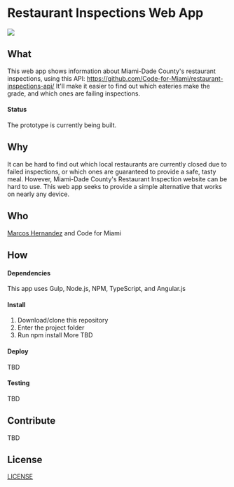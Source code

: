 # Restaurant Inspections Web App

![](https://img.shields.io/badge/status-in--development-blue.svg) 

## What
This web app shows information about Miami-Dade County's restaurant inspections, using this API: https://github.com/Code-for-Miami/restaurant-inspections-api/ It'll make it easier to find out which eateries make the grade, and which ones are failing inspections. 

#### Status
The prototype is currently being built.

## Why
It can be hard to find out which local restaurants are currently closed due to failed inspections, or which ones are guaranteed to provide a safe, tasty meal. However, Miami-Dade County's Restaurant Inspection website can be hard to use. This web app seeks to provide a simple alternative that works on nearly any device.

## Who
[Marcos Hernandez](https://github.com/marcoslhc) and Code for Miami


## How
#### Dependencies
This app uses Gulp, Node.js, NPM, TypeScript, and Angular.js

#### Install
1. Download/clone this repository
2. Enter the project folder
3. Run npm install 
More TBD

#### Deploy
TBD


#### Testing
TBD

## Contribute
TBD

## License
[LICENSE](https://github.com/Code-for-Miami/restaurant-inspections-webapp/blob/master/LICENSE)